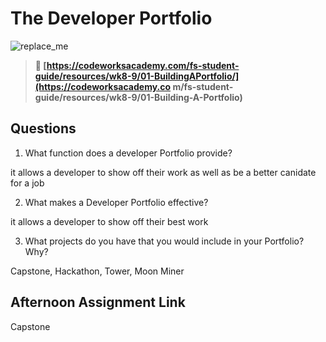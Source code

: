 # The Developer Portfolio

![replace_me](https://codeworks.blob.core.windows.net/public/assets/img/illustrations/placeholder.svg)

> **📖 [https://codeworksacademy.com/fs-student-guide/resources/wk8-9/01-BuildingAPortfolio/](https://codeworksacademy.co m/fs-student-guide/resources/wk8-9/01-Building-A-Portfolio)**

## Questions

1. What function does a developer Portfolio provide?

it allows a developer to show off their work as well as be a better canidate for a job

2. What makes a Developer Portfolio effective?

it allows a developer to show off their best work

3. What projects do you have that you would include in your Portfolio? Why?

Capstone, Hackathon, Tower, Moon Miner

## Afternoon Assignment Link

Capstone
